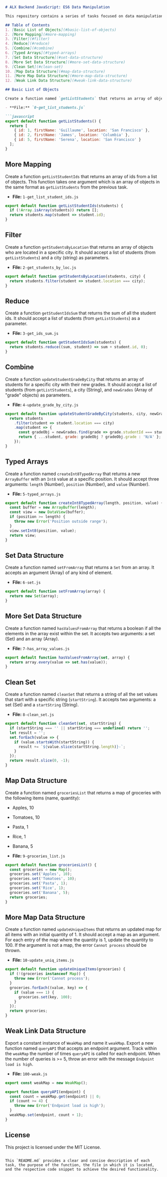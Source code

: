 ```markdown
# ALX Backend JavaScript: ES6 Data Manipulation

This repository contains a series of tasks focused on data manipulation using ES6 features in JavaScript. Below is a brief overview of each task and its purpose.

## Table of Contents
1. [Basic List of Objects](#basic-list-of-objects)
2. [More Mapping](#more-mapping)
3. [Filter](#filter)
4. [Reduce](#reduce)
5. [Combine](#combine)
6. [Typed Arrays](#typed-arrays)
7. [Set Data Structure](#set-data-structure)
8. [More Set Data Structure](#more-set-data-structure)
9. [Clean Set](#clean-set)
10. [Map Data Structure](#map-data-structure)
11. [More Map Data Structure](#more-map-data-structure)
12. [Weak Link Data Structure](#weak-link-data-structure)

## Basic List of Objects

Create a function named `getListStudents` that returns an array of objects. Each object should have three attributes: `id` (Number), `firstName` (String), and `location` (String).

- **File:** `0-get_list_students.js`

```javascript
export default function getListStudents() {
  return [
    { id: 1, firstName: 'Guillaume', location: 'San Francisco' },
    { id: 2, firstName: 'James', location: 'Columbia' },
    { id: 5, firstName: 'Serena', location: 'San Francisco' }
  ];
}
```

## More Mapping

Create a function `getListStudentIds` that returns an array of ids from a list of objects. This function takes one argument which is an array of objects in the same format as `getListStudents` from the previous task.

- **File:** `1-get_list_student_ids.js`

```javascript
export default function getListStudentIds(students) {
  if (!Array.isArray(students)) return [];
  return students.map(student => student.id);
}
```

## Filter

Create a function `getStudentsByLocation` that returns an array of objects who are located in a specific city. It should accept a list of students (from `getListStudents`) and a city (string) as parameters.

- **File:** `2-get_students_by_loc.js`

```javascript
export default function getStudentsByLocation(students, city) {
  return students.filter(student => student.location === city);
}
```

## Reduce

Create a function `getStudentIdsSum` that returns the sum of all the student ids. It should accept a list of students (from `getListStudents`) as a parameter.

- **File:** `3-get_ids_sum.js`

```javascript
export default function getStudentIdsSum(students) {
  return students.reduce((sum, student) => sum + student.id, 0);
}
```

## Combine

Create a function `updateStudentGradeByCity` that returns an array of students for a specific city with their new grades. It should accept a list of students (from `getListStudents`), a city (String), and `newGrades` (Array of "grade" objects) as parameters.

- **File:** `4-update_grade_by_city.js`

```javascript
export default function updateStudentGradeByCity(students, city, newGrades) {
  return students
    .filter(student => student.location === city)
    .map(student => {
      const gradeObj = newGrades.find(grade => grade.studentId === student.id);
      return { ...student, grade: gradeObj ? gradeObj.grade : 'N/A' };
    });
}
```

## Typed Arrays

Create a function named `createInt8TypedArray` that returns a new `ArrayBuffer` with an `Int8` value at a specific position. It should accept three arguments: `length` (Number), `position` (Number), and `value` (Number).

- **File:** `5-typed_arrays.js`

```javascript
export default function createInt8TypedArray(length, position, value) {
  const buffer = new ArrayBuffer(length);
  const view = new DataView(buffer);
  if (position >= length) {
    throw new Error('Position outside range');
  }
  view.setInt8(position, value);
  return view;
}
```

## Set Data Structure

Create a function named `setFromArray` that returns a `Set` from an array. It accepts an argument (Array) of any kind of element.

- **File:** `6-set.js`

```javascript
export default function setFromArray(array) {
  return new Set(array);
}
```

## More Set Data Structure

Create a function named `hasValuesFromArray` that returns a boolean if all the elements in the array exist within the set. It accepts two arguments: a set (Set) and an array (Array).

- **File:** `7-has_array_values.js`

```javascript
export default function hasValuesFromArray(set, array) {
  return array.every(value => set.has(value));
}
```

## Clean Set

Create a function named `cleanSet` that returns a string of all the set values that start with a specific string (`startString`). It accepts two arguments: a set (Set) and a `startString` (String).

- **File:** `8-clean_set.js`

```javascript
export default function cleanSet(set, startString) {
  if (startString === '' || startString === undefined) return '';
  let result = '';
  set.forEach(value => {
    if (value.startsWith(startString)) {
      result += `${value.slice(startString.length)}-`;
    }
  });
  return result.slice(0, -1);
}
```

## Map Data Structure

Create a function named `groceriesList` that returns a map of groceries with the following items (name, quantity):
- Apples, 10
- Tomatoes, 10
- Pasta, 1
- Rice, 1
- Banana, 5

- **File:** `9-groceries_list.js`

```javascript
export default function groceriesList() {
  const groceries = new Map();
  groceries.set('Apples', 10);
  groceries.set('Tomatoes', 10);
  groceries.set('Pasta', 1);
  groceries.set('Rice', 1);
  groceries.set('Banana', 5);
  return groceries;
}
```

## More Map Data Structure

Create a function named `updateUniqueItems` that returns an updated map for all items with an initial quantity of 1. It should accept a map as an argument. For each entry of the map where the quantity is 1, update the quantity to 100. If the argument is not a map, the error `Cannot process` should be thrown.

- **File:** `10-update_uniq_items.js`

```javascript
export default function updateUniqueItems(groceries) {
  if (!(groceries instanceof Map)) {
    throw new Error('Cannot process');
  }
  groceries.forEach((value, key) => {
    if (value === 1) {
      groceries.set(key, 100);
    }
  });
  return groceries;
}
```

## Weak Link Data Structure

Export a constant instance of `WeakMap` and name it `weakMap`. Export a new function named `queryAPI` that accepts an endpoint argument. Track within the `weakMap` the number of times `queryAPI` is called for each endpoint. When the number of queries is >= 5, throw an error with the message `Endpoint load is high`.

- **File:** `100-weak.js`

```javascript
export const weakMap = new WeakMap();

export function queryAPI(endpoint) {
  const count = weakMap.get(endpoint) || 0;
  if (count >= 4) {
    throw new Error('Endpoint load is high');
  }
  weakMap.set(endpoint, count + 1);
}
```

## License

This project is licensed under the MIT License.
```

This `README.md` provides a clear and concise description of each task, the purpose of the function, the file in which it is located, and the respective code snippet to achieve the desired functionality.